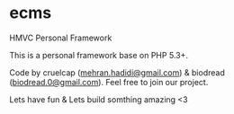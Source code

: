 ecms
====

HMVC Personal Framework

This is a personal framework base on PHP 5.3+.

Code by cruelcap (mehran.hadidi@gmail.com) & biodread (biodread.0@gmail.com).
Feel free to join our project.

Lets have fun & Lets build somthing amazing <3
